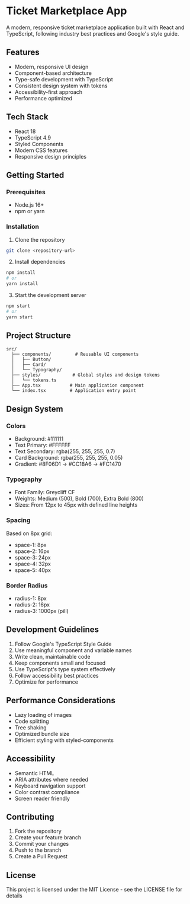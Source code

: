 # Ticket Marketplace App

A modern, responsive ticket marketplace application built with React and TypeScript, following industry best practices and Google's style guide.

## Features

- Modern, responsive UI design
- Component-based architecture
- Type-safe development with TypeScript
- Consistent design system with tokens
- Accessibility-first approach
- Performance optimized

## Tech Stack

- React 18
- TypeScript 4.9
- Styled Components
- Modern CSS features
- Responsive design principles

## Getting Started

### Prerequisites

- Node.js 16+ 
- npm or yarn

### Installation

1. Clone the repository
```bash
git clone <repository-url>
```

2. Install dependencies
```bash
npm install
# or
yarn install
```

3. Start the development server
```bash
npm start
# or
yarn start
```

## Project Structure

```
src/
  ├── components/         # Reusable UI components
  │   ├── Button/
  │   ├── Card/
  │   └── Typography/
  ├── styles/            # Global styles and design tokens
  │   └── tokens.ts
  ├── App.tsx           # Main application component
  └── index.tsx         # Application entry point
```

## Design System

### Colors

- Background: #111111
- Text Primary: #FFFFFF
- Text Secondary: rgba(255, 255, 255, 0.7)
- Card Background: rgba(255, 255, 255, 0.05)
- Gradient: #8F06D1 → #CC18A6 → #FC1470

### Typography

- Font Family: Greycliff CF
- Weights: Medium (500), Bold (700), Extra Bold (800)
- Sizes: From 12px to 45px with defined line heights

### Spacing

Based on 8px grid:
- space-1: 8px
- space-2: 16px
- space-3: 24px
- space-4: 32px
- space-5: 40px

### Border Radius

- radius-1: 8px
- radius-2: 16px
- radius-3: 1000px (pill)

## Development Guidelines

1. Follow Google's TypeScript Style Guide
2. Use meaningful component and variable names
3. Write clean, maintainable code
4. Keep components small and focused
5. Use TypeScript's type system effectively
6. Follow accessibility best practices
7. Optimize for performance

## Performance Considerations

- Lazy loading of images
- Code splitting
- Tree shaking
- Optimized bundle size
- Efficient styling with styled-components

## Accessibility

- Semantic HTML
- ARIA attributes where needed
- Keyboard navigation support
- Color contrast compliance
- Screen reader friendly

## Contributing

1. Fork the repository
2. Create your feature branch
3. Commit your changes
4. Push to the branch
5. Create a Pull Request

## License

This project is licensed under the MIT License - see the LICENSE file for details 